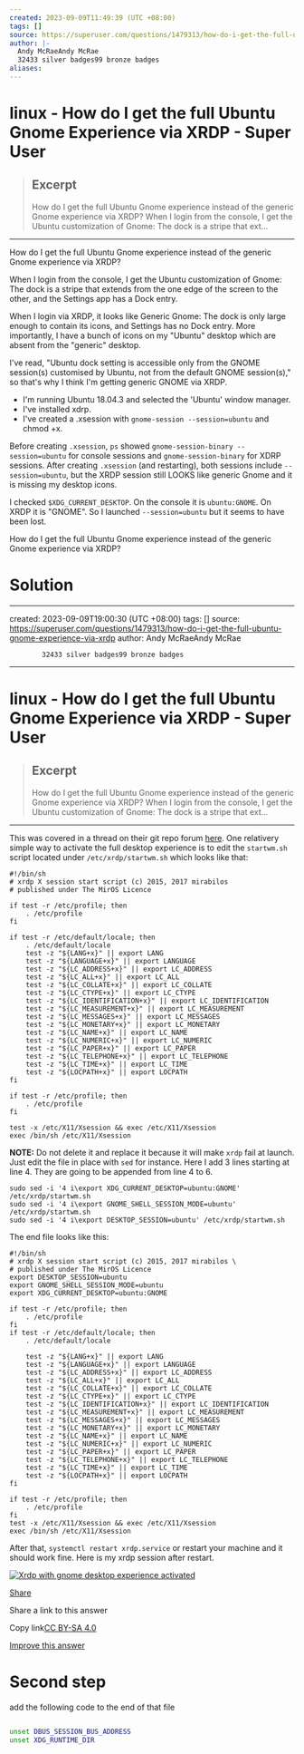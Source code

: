 ```yaml
---
created: 2023-09-09T11:49:39 (UTC +08:00)
tags: []
source: https://superuser.com/questions/1479313/how-do-i-get-the-full-ubuntu-gnome-experience-via-xrdp
author: |-
  Andy McRaeAndy McRae
  32433 silver badges99 bronze badges
aliases:
---
```


# linux - How do I get the full Ubuntu Gnome Experience via XRDP - Super User

> ## Excerpt
> How do I get the full Ubuntu Gnome experience instead of the generic Gnome experience via XRDP?
When I login from the console, I get the Ubuntu customization of Gnome: The dock is a stripe that ext...

---
How do I get the full Ubuntu Gnome experience instead of the generic Gnome experience via XRDP?

When I login from the console, I get the Ubuntu customization of Gnome: The dock is a stripe that extends from the one edge of the screen to the other, and the Settings app has a Dock entry.

When I login via XRDP, it looks like Generic Gnome: The dock is only large enough to contain its icons, and Settings has no Dock entry. More importantly, I have a bunch of icons on my "Ubuntu" desktop which are absent from the "generic" desktop.

I've read, "Ubuntu dock setting is accessible only from the GNOME session(s) customised by Ubuntu, not from the default GNOME session(s)," so that's why I think I'm getting generic GNOME via XRDP.

-   I'm running Ubuntu 18.04.3 and selected the 'Ubuntu' window manager.
-   I've installed xdrp.
-   I've created a .xsession with `gnome-session --session=ubuntu` and chmod +x.

Before creating `.xsession`, `ps` showed `gnome-session-binary --session=ubuntu` for console sessions and `gnome-session-binary` for XDRP sessions. After creating `.xsession` (and restarting), both sessions include `--session=ubuntu`, but the XRDP session still LOOKS like generic Gnome and it is missing my desktop icons.

I checked `$XDG_CURRENT_DESKTOP`. On the console it is `ubuntu:GNOME`. On XRDP it is "GNOME". So I launched `--session=ubuntu` but it seems to have been lost.

How do I get the full Ubuntu Gnome experience instead of the generic Gnome experience via XRDP?

# Solution

---
created: 2023-09-09T19:00:30 (UTC +08:00)
tags: []
source: https://superuser.com/questions/1479313/how-do-i-get-the-full-ubuntu-gnome-experience-via-xrdp
author: Andy McRaeAndy McRae
        
            32433 silver badges99 bronze badges
---

# linux - How do I get the full Ubuntu Gnome Experience via XRDP - Super User

> ## Excerpt
> How do I get the full Ubuntu Gnome experience instead of the generic Gnome experience via XRDP?
When I login from the console, I get the Ubuntu customization of Gnome: The dock is a stripe that ext...

---
This was covered in a thread on their git repo forum [here](https://github.com/neutrinolabs/xrdp/issues/1723). One relativery simple way to activate the full desktop experience is to edit the `startwm.sh` script located under `/etc/xrdp/startwm.sh` which looks like that:

```
#!/bin/sh
# xrdp X session start script (c) 2015, 2017 mirabilos
# published under The MirOS Licence

if test -r /etc/profile; then
    . /etc/profile
fi

if test -r /etc/default/locale; then
    . /etc/default/locale
    test -z "${LANG+x}" || export LANG
    test -z "${LANGUAGE+x}" || export LANGUAGE
    test -z "${LC_ADDRESS+x}" || export LC_ADDRESS
    test -z "${LC_ALL+x}" || export LC_ALL
    test -z "${LC_COLLATE+x}" || export LC_COLLATE
    test -z "${LC_CTYPE+x}" || export LC_CTYPE
    test -z "${LC_IDENTIFICATION+x}" || export LC_IDENTIFICATION
    test -z "${LC_MEASUREMENT+x}" || export LC_MEASUREMENT
    test -z "${LC_MESSAGES+x}" || export LC_MESSAGES
    test -z "${LC_MONETARY+x}" || export LC_MONETARY
    test -z "${LC_NAME+x}" || export LC_NAME
    test -z "${LC_NUMERIC+x}" || export LC_NUMERIC
    test -z "${LC_PAPER+x}" || export LC_PAPER
    test -z "${LC_TELEPHONE+x}" || export LC_TELEPHONE
    test -z "${LC_TIME+x}" || export LC_TIME
    test -z "${LOCPATH+x}" || export LOCPATH
fi

if test -r /etc/profile; then
    . /etc/profile
fi

test -x /etc/X11/Xsession && exec /etc/X11/Xsession
exec /bin/sh /etc/X11/Xsession
```

**NOTE:** Do not delete it and replace it because it will make `xrdp` fail at launch. Just edit the file in place with `sed` for instance. Here I add 3 lines starting at line 4. They are going to be appended from line 4 to 6.

```
sudo sed -i '4 i\export XDG_CURRENT_DESKTOP=ubuntu:GNOME' /etc/xrdp/startwm.sh
sudo sed -i '4 i\export GNOME_SHELL_SESSION_MODE=ubuntu' /etc/xrdp/startwm.sh
sudo sed -i '4 i\export DESKTOP_SESSION=ubuntu' /etc/xrdp/startwm.sh
```

The end file looks like this:

```
#!/bin/sh
# xrdp X session start script (c) 2015, 2017 mirabilos \
# published under The MirOS Licence
export DESKTOP_SESSION=ubuntu
export GNOME_SHELL_SESSION_MODE=ubuntu
export XDG_CURRENT_DESKTOP=ubuntu:GNOME

if test -r /etc/profile; then
    . /etc/profile
fi
if test -r /etc/default/locale; then
    . /etc/default/locale
    
    test -z "${LANG+x}" || export LANG
    test -z "${LANGUAGE+x}" || export LANGUAGE
    test -z "${LC_ADDRESS+x}" || export LC_ADDRESS
    test -z "${LC_ALL+x}" || export LC_ALL
    test -z "${LC_COLLATE+x}" || export LC_COLLATE
    test -z "${LC_CTYPE+x}" || export LC_CTYPE
    test -z "${LC_IDENTIFICATION+x}" || export LC_IDENTIFICATION
    test -z "${LC_MEASUREMENT+x}" || export LC_MEASUREMENT
    test -z "${LC_MESSAGES+x}" || export LC_MESSAGES
    test -z "${LC_MONETARY+x}" || export LC_MONETARY
    test -z "${LC_NAME+x}" || export LC_NAME
    test -z "${LC_NUMERIC+x}" || export LC_NUMERIC
    test -z "${LC_PAPER+x}" || export LC_PAPER
    test -z "${LC_TELEPHONE+x}" || export LC_TELEPHONE
    test -z "${LC_TIME+x}" || export LC_TIME
    test -z "${LOCPATH+x}" || export LOCPATH
fi

if test -r /etc/profile; then
    . /etc/profile
fi
test -x /etc/X11/Xsession && exec /etc/X11/Xsession
exec /bin/sh /etc/X11/Xsession
```

After that, `systemctl restart xrdp.service` or restart your machine and it should work fine. Here is my xrdp session after restart.

[![Xrdp with gnome desktop experience activated](https://i.stack.imgur.com/g7N6i.png)](https://i.stack.imgur.com/g7N6i.png)

[Share](https://superuser.com/a/1655262 "Short permalink to this answer")

Share a link to this answer

Copy link[CC BY-SA 4.0](https://creativecommons.org/licenses/by-sa/4.0/ "The current license for this post: CC BY-SA 4.0")

[Improve this answer](https://superuser.com/posts/1655262/edit)



# Second step

add the following code to the end of that file


```sh

unset DBUS_SESSION_BUS_ADDRESS
unset XDG_RUNTIME_DIR

```